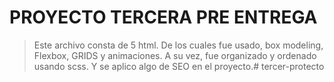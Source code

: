 # PROYECTO TERCERA PRE ENTREGA

> Este archivo consta de 5 html. De los cuales fue usado, box modeling, Flexbox, GRIDS y animaciones.
> A su vez, fue organizado y ordenado usando scss. Y se aplico algo de SEO en el proyecto.# tercer-protecto
